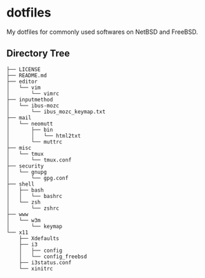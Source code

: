 # dotfiles

My dotfiles for commonly used softwares on NetBSD and FreeBSD.

## Directory Tree

```
├── LICENSE
├── README.md
├── editor
│   └── vim
│       └── vimrc
├── inputmethod
│   └── ibus-mozc
│       └── ibus_mozc_keymap.txt
├── mail
│   └── neomutt
│       ├── bin
│       │   └── html2txt
│       └── muttrc
├── misc
│   └── tmux
│       └── tmux.conf
├── security
│   └── gnupg
│       └── gpg.conf
├── shell
│   ├── bash
│   │   └── bashrc
│   └── zsh
│       └── zshrc
├── www
│   └── w3m
│       └── keymap
└── x11
    ├── Xdefaults
    ├── i3
    │   ├── config
    │   └── config_freebsd
    ├── i3status.conf
    └── xinitrc
```
